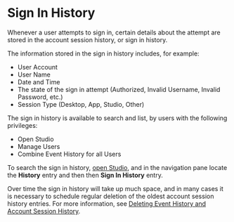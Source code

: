 # Sign In History

Whenever a user attempts to sign in, certain details about the attempt are stored in the account session history, or sign in history.

The information stored in the sign in history includes, for example:

*   User Account
*   User Name
*   Date and Time
*   The state of the sign in attempt (Authorized, Invalid Username, Invalid Password, etc.)
*   Session Type (Desktop, App, Studio, Other)

The sign in history is available to search and list, by users with the following privileges:

*   Open Studio
*   Manage Users
*   Combine Event History for all Users

To search the sign in history, [open Studio](../getting-started/how-to-open-genus-studio.md), and in the navigation pane locate the **History** entry and then then **Sign In History** entry.

Over time the sign in history will take up much space, and in many cases it is necessary to schedule regular deletion of the oldest account session history entries. For more information, see [Deleting Event History and Account Session History](../../guidelines-and-best-practices/deleting-log-entries-in-the-history.md).